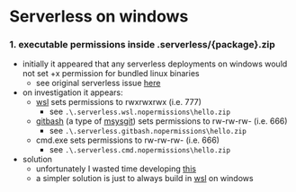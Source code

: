 # Serverless on windows

### 1. executable permissions inside .serverless/{package}.zip
* initially it appeared that any serverless deployments on windows would not set +x permission for bundled linux binaries
	* see original serverless issue [here](https://github.com/serverless/serverless/issues/3557)
* on investigation it appears:
	* [wsl](https://msdn.microsoft.com/en-us/commandline/wsl/about) sets permissions to rwxrwxrwx (i.e. 777)
		* see `.\.serverless.wsl.nopermissions\hello.zip`
	* [gitbash](https://git-scm.com/download/win) (a type of [msysgit](https://stackoverflow.com/questions/22310007/differences-between-git-scm-msysgit-git-for-windows)) sets permissions to rw-rw-rw- (i.e. 666)
		* see `.\.serverless.gitbash.nopermissions\hello.zip`
	* cmd.exe sets permissions to rw-rw-rw- (i.e. 666)
		* see `.\.serverless.cmd.nopermissions\hello.zip`
* solution
	* unfortunately I wasted time developing [this](https://github.com/ilanc/serverless/commit/fa3b00f2255bc9693fd9b7238c3524ed9d3d317f)
	* a simpler solution is just to always build in [wsl](https://msdn.microsoft.com/en-us/commandline/wsl/about) on windows